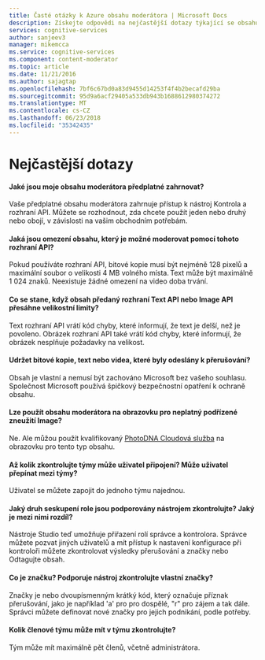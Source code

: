 ```yaml
---
title: Časté otázky k Azure obsahu moderátora | Microsoft Docs
description: Získejte odpovědi na nejčastější dotazy týkající se obsahu moderátora.
services: cognitive-services
author: sanjeev3
manager: mikemcca
ms.service: cognitive-services
ms.component: content-moderator
ms.topic: article
ms.date: 11/21/2016
ms.author: sajagtap
ms.openlocfilehash: 7bf6c67bd0a83d9455d14253f4f4b2becafd29ba
ms.sourcegitcommit: 95d9a6acf29405a533db943b1688612980374272
ms.translationtype: MT
ms.contentlocale: cs-CZ
ms.lasthandoff: 06/23/2018
ms.locfileid: "35342435"
---
```

# <a name="frequently-asked-questions-faq"></a>Nejčastější dotazy

#### <a name="what-does-my-content-moderator-subscription-include"></a>Jaké jsou moje obsahu moderátora předplatné zahrnovat?
Vaše předplatné obsahu moderátora zahrnuje přístup k nástroj Kontrola a rozhraní API. Můžete se rozhodnout, zda chcete použít jeden nebo druhý nebo obojí, v závislosti na vašim obchodním potřebám.

#### <a name="what-are-the-limitsrestrictions-of-the-content-that-can-be-moderated-by-using-the-api"></a>Jaká jsou omezení obsahu, který je možné moderovat pomocí tohoto rozhraní API?
Pokud používáte rozhraní API, bitové kopie musí být nejméně 128 pixelů a maximální soubor o velikosti 4 MB volného místa. Text může být maximálně 1 024 znaků. Neexistuje žádné omezení na video doba trvání.

#### <a name="what-happens-if-the-content-passed-to-the-text-api-or-the-image-api-exceeds-the-size-limits"></a>Co se stane, když obsah předaný rozhraní Text API nebo Image API přesáhne velikostní limity?
Text rozhraní API vrátí kód chyby, které informují, že text je delší, než je povoleno. Obrázek rozhraní API také vrátí kód chyby, které informují, že obrázek nesplňuje požadavky na velikost.

#### <a name="do-you-keep-the-images-text-or-videos-that-are-submitted-for-moderation"></a>Udržet bitové kopie, text nebo videa, které byly odeslány k přerušování?
Obsah je vlastní a nemusí být zachováno Microsoft bez vašeho souhlasu. Společnost Microsoft používá špičkový bezpečnostní opatření k ochraně obsahu.

#### <a name="can-i-use-content-moderator-to-screen-for-illegal-child-exploitation-images"></a>Lze použít obsahu moderátora na obrazovku pro neplatný podřízené zneužití Image?
Ne. Ale můžou použít kvalifikovaný [PhotoDNA Cloudová služba](https://www.microsoft.com/photodna "cloudové služby Microsoftu PhotoDNA") na obrazovku pro tento typ obsahu.

#### <a name="up-to-how-many-review-teams-can-a-user-join-can-the-user-switch-between-teams"></a>Až kolik zkontrolujte týmy může uživatel připojení? Může uživatel přepínat mezi týmy?
Uživatel se můžete zapojit do jednoho týmu najednou.

#### <a name="what-kind-of-team-member-roles-are-supported-by-the-review-tool-how-are-they-different"></a>Jaký druh seskupení role jsou podporovány nástrojem zkontrolujte? Jaký je mezi nimi rozdíl?
Nástroje Studio teď umožňuje přiřazení rolí správce a kontrolora. Správce můžete pozvat jiných uživatelů a mít přístup k nastavení konfigurace při kontroloři můžete zkontrolovat výsledky přerušování a značky nebo Odtagujte obsah.

#### <a name="what-is-a-tag-does-the-review-tool-support-custom-tags"></a>Co je značku? Podporuje nástroj zkontrolujte vlastní značky?
Značky je nebo dvoupísmenným krátký kód, který označuje příznak přerušování, jako je například 'a' pro pro dospělé, "r" pro zájem a tak dále. Správci můžete definovat nové značky pro jejich podnikání, podle potřeby.

#### <a name="how-many-team-members-can-i-have-in-my-review-team"></a>Kolik členové týmu může mít v týmu zkontrolujte?
Tým může mít maximálně pět členů, včetně administrátora.
